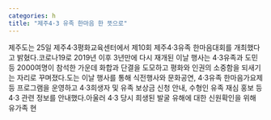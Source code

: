 ```yaml
---
categories: h
title: "제주4·3 유족 한마음 한 뜻으로"
---
```

제주도는 25일 제주4·3평화교육센터에서 제10회 제주4·3유족 한마음대회를 개최했다고 밝혔다.코로나19로 2019년 이후 3년만에 다시 재개된 이날 행사는 4·3유족과 도민 등 2000여명이 참석한 가운데 화합과 단결을 도모하고 평화와 인권의 소중함을 되새기는 자리로 꾸며졌다.도는 이날 행사를 통해 식전행사와 문화공연, 4·3유족 한마음가요제 등 프로그램을 운영하고 4·3희생자 및 유족 보상금 신청 안내, 수형인 유족 재심 홍보 등 4·3 관련 정보를 안내했다.아울러 4·3 당시 희생된 발굴 유해에 대한 신원확인을 위해 유가족 현